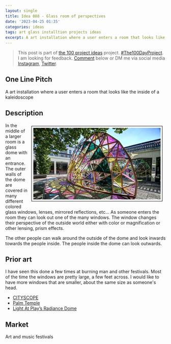 ```yaml
---
layout: single
title: Idea 088 - Glass room of perspectives
date: '2023-04-25 01:35'
categories: ideas
tags: art glass installtion projects ideas
excerpt: A art installation where a user enters a room that looks like the inside of a kaleidoscope
---
```


> This post is part of [the 100 project ideas](https://blog.abluestar.com/projects/2023-100-ideas/) project. [#The100DayProject](https://www.the100dayproject.org/). I am looking for feedback. <a href='#utterances-comments'>Comment</a> below or DM me via social media <a href="https://instagram.com/funvill" rel="nofollow noopener noreferrer"><i class="fab fa-fw fa-instagram" aria-hidden="true"></i><span class="label">Instagram</span></a>, <a href="https://twitter.com/funvill" rel="nofollow noopener noreferrer"><i class="fab fa-fw fa-twitter" aria-hidden="true"></i><span class="label">Twitter</span></a>.

## One Line Pitch

A art installation where a user enters a room that looks like the inside of a kaleidoscope

## Description

<img src='\public\uploads\2023\palm-temple-lukejerram.png' alt='palm-temple-lukejerram' title='palm-temple by Luke Jerram' style="float: right; max-width: 400px; margin: 10px; border: 1px solid black; padding: 5px">In the middle of a larger room is a glass dome with an entrance. The outer walls of the dome are covered in many different colored glass windows, lenses, mirrored reflections, etc… As someone enters the room they can look out one of the many windows. The window changes their perspective of the outside world either with color or magnification or other lensing, prism effects.

The other people can walk around the outside of the dome and look inwards towards the people inside. The people inside the dome can look outwards.

## Prior art

I have seen this done a few times at burning man and other festivals. Most of the time the windows are pretty large, a few feet across. I would like to have more windows that are smaller, about the same size as someone's head.

- [CITYSCOPE](https://www.spade-studio.de/projects/cityscope/)
- [Palm Temple](https://www.lukejerram.com/palm-temple/)
- [Light At Play’s Radiance Dome](https://design-milk.com/light-plays-radiance-dome-illuminates-imagination/)

## Market

Art and music festivals
